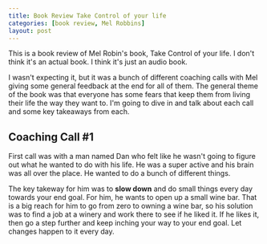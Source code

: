 ```yaml
---
title: Book Review Take Control of your life
categories: [book review, Mel Robbins]
layout: post
---
```


This is a book review of Mel Robin's book, Take Control of your life. I don't think it's an actual book. I think it's just an audio book.

I wasn't expecting it, but it was a bunch of different coaching calls with Mel giving some general feedback at the end for all of them. The general theme of the book was that everyone has some fears that keep them from living their life the way they want to. I'm going to dive in and talk about each call and some key takeaways from each.

## Coaching Call #1

First call was with a man named Dan who felt like he wasn't going to figure out what he wanted to do with his life. He was a super active and his brain was all over the place. He wanted to do a bunch of different things.

The key takeway for him was to **slow down** and do small things every day towards your end goal. For him, he wants to open up a small wine bar. That is a big reach for him to go from zero to owning a wine bar, so his solution was to find a job at a winery and work there to see if he liked it. If he likes it, then go a step further and keep inching your way to your end goal. Let changes happen to it every day.
